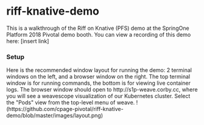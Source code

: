 # riff-knative-demo
This is a walkthrough of the Riff on Knative (PFS) demo at the SpringOne Platform 2018 Pivotal demo booth. You can view a recording of this demo here: [insert link] 

<h3>Setup</h3>
Here is the recommended window layout for running the demo: 2 terminal windows on the left, and a browser window on the right. The top terminal window is for running commands, the bottom is for viewing live container logs. The browser window should open to http://s1p-weave.corby.cc, where you will see a weavescope visualization of our Kubernetes cluster. Select the "Pods" view from the top-level menu of weave.
!(https://github.com/cpage-pivotal/riff-knative-demo/blob/master/images/layout.png)
